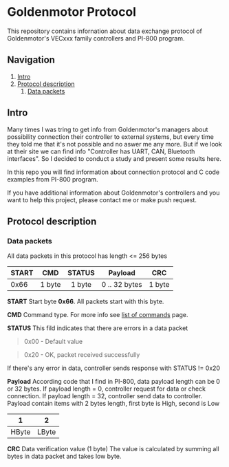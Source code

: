 # Goldenmotor Protocol
This repository contains infornation about data exchange protocol of Goldenmotor's VECxxx family controllers and PI-800 program.

## Navigation

1. [Intro](#intro)
2. [Protocol description](#protocol_description)
    1. [Data packets](#data_packets)



## Intro <a name="intro"></a>
Many times I was tring to get info from Goldenmotor's managers about possibility connection their controller to external systems, but every time they told me that it's not possible and no aswer me any more. But if we look at their site we can find info "Controller has UART, CAN, Bluetooth interfaces". So I decided to conduct a study and present some results here.

In this repo you will find information about connection protocol and C code examples from PI-800 program.

If you have additional information about Goldenmotor's controllers and you want to help this project, please contact me or make push request.


## Protocol description <a name="protocol_description"></a>

### Data packets <a name="data_packets"></a>
All data packets in this protocol has length <= 256 bytes

| START | CMD    | STATUS | Payload       | CRC    |
|-------|--------|:------:|---------------|--------|
| 0x66  | 1 byte | 1 byte |0 .. 32 bytes  | 1 byte |

**START**
Start byte **0x66**.
All packets start with this byte.

**CMD**
Command type.
For more info see [list of commands](https://github.com/SunnyWolf/goldenmotor_protocol/blob/master/commands.md) page.

**STATUS**
This fild indicates that there are errors in a data packet

> 0x00 - Default value

> 0x20 - OK, packet received successfully

If there's any error in data, controller sends response with STATUS != 0x20

**Payload**
According code that I find in PI-800, data payload length can be 0 or 32 bytes.
If payload length = 0, controller request for data or check connection.
If payload length = 32, controller send data to controller.
Payload contain items with 2 bytes length, first byte is High, second is Low

|   1   |   2   |
|-------|-------|
| HByte | LByte |

**CRC**
Data verification value (1 byte)
The value is calculated by summing all bytes in data packet and takes low byte.